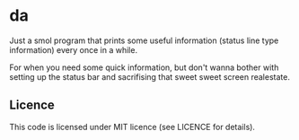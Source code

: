 # da

Just a smol program that prints some useful information (status line type information) every once in a while.

For when you need some quick information, but don't wanna bother with setting up the status bar and sacrifising that sweet sweet screen realestate.

## Licence

This code is licensed under MIT licence (see LICENCE for details).

